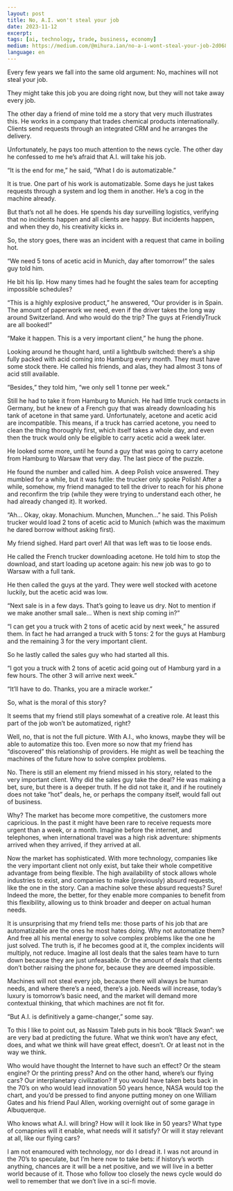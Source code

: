 ```yaml
---
layout: post
title: No, A.I. won't steal your job
date: 2023-11-12
excerpt:
tags: [ai, technology, trade, business, economy]
medium: https://medium.com/@mihura.ian/no-a-i-wont-steal-your-job-2d068dd5c128
language: en
---
```


Every few years we fall into the same old argument: No, machines will not steal your job.

They might take this job you are doing right now, but they will not take away every job.

The other day a friend of mine told me a story that very much illustrates this. He works in a company that trades chemical products internationally. Clients send requests through an integrated CRM and he arranges the delivery.

Unfortunately, he pays too much attention to the news cycle. The other day he confessed to me he’s afraid that A.I. will take his job.

“It is the end for me,” he said, “What I do is automatizable.”

It is true. One part of his work is automatizable. Some days he just takes requests through a system and log them in another. He’s a cog in the machine already.

But that’s not all he does. He spends his day surveilling logistics, verifying that no incidents happen and all clients are happy. But incidents happen, and when they do, his creativity kicks in.

So, the story goes, there was an incident with a request that came in boiling hot.

“We need 5 tons of acetic acid in Munich, day after tomorrow!” the sales guy told him.

He bit his lip. How many times had he fought the sales team for accepting impossible schedules?

“This is a highly explosive product,” he answered, “Our provider is in Spain. The amount of paperwork we need, even if the driver takes the long way around Switzerland. And who would do the trip? The guys at FriendlyTruck are all booked!”

“Make it happen. This is a very important client,” he hung the phone.

Looking around he thought hard, until a lightbulb switched: there’s a ship fully packed with acid coming into Hamburg every month. They must have some stock there. He called his friends, and alas, they had almost 3 tons of acid still available.

“Besides,” they told him, “we only sell 1 tonne per week.”

Still he had to take it from Hamburg to Munich. He had little truck contacts in Germany, but he knew of a French guy that was already downloading his tank of acetone in that same yard. Unfortunately, acetone and acetic acid are incompatible. This means, if a truck has carried acetone, you need to clean the thing thoroughly first, which itself takes a whole day, and even then the truck would only be eligible to carry acetic acid a week later.

He looked some more, until he found a guy that was going to carry acetone from Hamburg to Warsaw that very day. The last piece of the puzzle.

He found the number and called him. A deep Polish voice answered. They mumbled for a while, but it was futile: the trucker only spoke Polish! After a while, somehow, my friend managed to tell the driver to reach for his phone and reconfirm the trip (while they were trying to understand each other, he had already changed it). It worked.

“Ah… Okay, okay. Monachium. Munchen, Munchen…” he said. This Polish trucker would load 2 tons of acetic acid to Munich (which was the maximum he dared borrow without asking first).

My friend sighed. Hard part over! All that was left was to tie loose ends.

He called the French trucker downloading acetone. He told him to stop the download, and start loading up acetone again: his new job was to go to Warsaw with a full tank.

He then called the guys at the yard. They were well stocked with acetone luckily, but the acetic acid was low.

“Next sale is in a few days. That’s going to leave us dry. Not to mention if we make another small sale… When is next ship coming in?”

“I can get you a truck with 2 tons of acetic acid by next week,” he assured them. In fact he had arranged a truck with 5 tons: 2 for the guys at Hamburg and the remaining 3 for the very important client.

So he lastly called the sales guy who had started all this.

“I got you a truck with 2 tons of acetic acid going out of Hamburg yard in a few hours. The other 3 will arrive next week.”

“It’ll have to do. Thanks, you are a miracle worker.”

So, what is the moral of this story?

It seems that my friend still plays somewhat of a creative role. At least this part of the job won’t be automatized, right?

Well, no, that is not the full picture. With A.I., who knows, maybe they will be able to automatize this too. Even more so now that my friend has “discovered” this relationship of providers. He might as well be teaching the machines of the future how to solve complex problems.

No. There is still an element my friend missed in his story, related to the very important client. Why did the sales guy take the deal? He was making a bet, sure, but there is a deeper truth. If he did not take it, and if he routinely does not take “hot” deals, he, or perhaps the company itself, would fall out of business.

Why? The market has become more competitive, the customers more capricious. In the past it might have been rare to receive requests more urgent than a week, or a month. Imagine before the internet, and telephones, when international travel was a high risk adventure: shipments arrived when they arrived, if they arrived at all.

Now the market has sophisticated. With more technology, companies like the very important client not only exist, but take their whole competitive advantage from being flexible. The high availability of stock allows whole industries to exist, and companies to make (previously) absurd requests, like the one in the story. Can a machine solve these absurd requests? Sure! Indeed the more, the better, for they enable more companies to benefit from this flexibility, allowing us to think broader and deeper on actual human needs.

It is unsurprising that my friend tells me: those parts of his job that are automatizable are the ones he most hates doing. Why not automatize them? And free all his mental energy to solve complex problems like the one he just solved. The truth is, if he becomes good at it, the complex incidents will multiply, not reduce. Imagine all lost deals that the sales team have to turn down because they are just unfeasable. Or the amount of deals that clients don’t bother raising the phone for, because they are deemed impossible.

Machines will not steal every job, because there will always be human needs, and where there’s a need, there’s a job. Needs will increase, today’s luxury is tomorrow’s basic need, and the market will demand more contextual thinking, that which machines are not fit for.

“But A.I. is definitively a game-changer,” some say.

To this I like to point out, as Nassim Taleb puts in his book “Black Swan”: we are very bad at predicting the future. What we think won’t have any efect, does, and what we think will have great effect, doesn’t. Or at least not in the way we think.

Who would have thought the Internet to have such an effect? Or the steam engine? Or the printing press? And on the other hand, where’s our flying cars? Our interplanetary civilization? If you would have taken bets back in the 70’s on who would lead innovation 50 years hence, NASA would top the chart, and you’d be pressed to find anyone putting money on one William Gates and his friend Paul Allen, working overnight out of some garage in Albuquerque.

Who knows what A.I. will bring? How will it look like in 50 years? What type of comapnies will it enable, what needs will it satisfy? Or will it stay relevant at all, like our flying cars?

I am not enamoured with technology, nor do I dread it. I was not around in the 70’s to speculate, but I’m here now to take bets: if history’s worth anything, chances are it will be a net positive, and we will live in a better world because of it. Those who follow too closely the news cycle would do well to remember that we don’t live in a sci-fi movie.